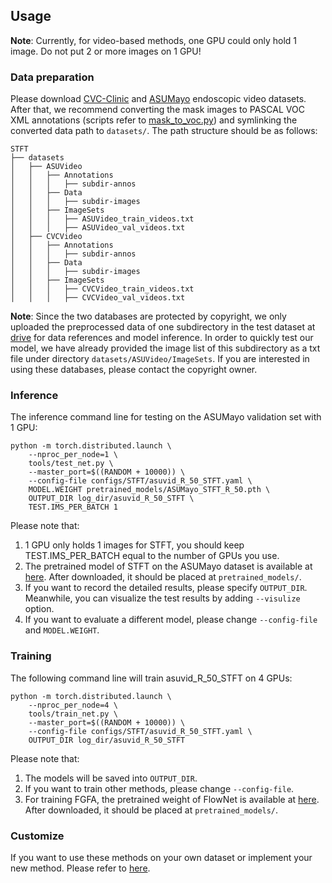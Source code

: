 ## Usage

**Note**: Currently, for video-based methods, one GPU could only hold 1 image. Do not put 2 or more images on 1 GPU!



### Data preparation

Please download [CVC-Clinic](https://giana.grand-challenge.org/polypdetection/) and [ASUMayo](https://polyp.grand-challenge.org/AsuMayo/) endoscopic video datasets. After that, we recommend converting the mask images to PASCAL VOC XML annotations (scripts refer to [mask_to_voc.py](datasets/mask_to_voc.py)) and symlinking the converted data path to `datasets/`. The path structure should be as follows:

  ```none
  STFT
  ├── datasets
  │   ├── ASUVideo
  │   │   ├── Annotations
  │   │   │   ├── subdir-annos
  │   │   ├── Data
  │   │   │   ├── subdir-images
  │   │   ├── ImageSets
  │   │   │   ├── ASUVideo_train_videos.txt
  │   │   │   ├── ASUVideo_val_videos.txt
  │   ├── CVCVideo
  │   │   ├── Annotations
  │   │   │   ├── subdir-annos
  │   │   ├── Data
  │   │   │   ├── subdir-images
  │   │   ├── ImageSets
  │   │   │   ├── CVCVideo_train_videos.txt
  │   │   │   ├── CVCVideo_val_videos.txt

  ```

**Note**: Since the two databases are protected by copyright, we only uploaded the preprocessed data of one subdirectory in the test dataset at [drive](https://drive.google.com/file/d/1vDshjsgPV8FbO-gpX9LC2elhtClv5Nnr/view?usp=sharing) for data references and model inference. In order to quickly test our model, we have already provided the image list of this subdirectory as a txt file under directory `datasets/ASUVideo/ImageSets`. If you are interested in using these databases, please contact the copyright owner.



### Inference

The inference command line for testing on the ASUMayo validation set with 1 GPU:

    python -m torch.distributed.launch \
        --nproc_per_node=1 \
        tools/test_net.py \
        --master_port=$((RANDOM + 10000)) \
        --config-file configs/STFT/asuvid_R_50_STFT.yaml \
        MODEL.WEIGHT pretrained_models/ASUMayo_STFT_R_50.pth \
        OUTPUT_DIR log_dir/asuvid_R_50_STFT \
        TEST.IMS_PER_BATCH 1
    
Please note that:
1) 1 GPU only holds 1 images for STFT, you should keep TEST.IMS_PER_BATCH equal to the number of GPUs you use.
2) The pretrained model of STFT on the ASUMayo dataset is available at [here](https://drive.google.com/file/d/1CCpf0EF5FgYz1mTo1YfAyqoRR0s0PM15/view?usp=sharing). After downloaded, it should be placed at `pretrained_models/`.
3) If you want to record the detailed results, please specify `OUTPUT_DIR`. Meanwhile, you can visualize the test results by adding `--visulize` option.
4) If you want to evaluate a different model, please change `--config-file` and `MODEL.WEIGHT`.



### Training

The following command line will train asuvid_R_50_STFT on 4 GPUs:

    python -m torch.distributed.launch \
        --nproc_per_node=4 \
        tools/train_net.py \
        --master_port=$((RANDOM + 10000)) \
        --config-file configs/STFT/asuvid_R_50_STFT.yaml \
        OUTPUT_DIR log_dir/asuvid_R_50_STFT
        
Please note that:
1) The models will be saved into `OUTPUT_DIR`.
2) If you want to train other methods, please change `--config-file`.
3) For training FGFA, the pretrained weight of FlowNet is available at [here](https://drive.google.com/file/d/1gib7XtS1fSYDTM9RnUJ72a3vREV_6SJH/view). After downloaded, it should be placed at `pretrained_models/`.



### Customize
If you want to use these methods on your own dataset or implement your new method. Please refer to [here](https://github.com/Scalsol/mega.pytorch/blob/master/CUSTOMIZE.md).
